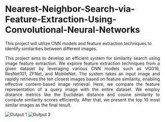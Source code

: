 # Nearest-Neighbor-Search-via-Feature-Extraction-Using-Convolutional-Neural-Networks
This project will utilize CNN models and feature extraction techniques to identify similarities between different images.

<p align="justify">
This project aims to develop an efficient system for similarity search using image feature extraction. We explore feature extraction techniques from a given dataset by leveraging various CNN models such as VGG16, ResNet101, ZFNet, and MobileNet. The system takes an input image and rapidly retrieves the ten closest images based on feature similarity, enabling effective content-based image retrieval.
Here, we compare the feature representation of a query image with the entire dataset. We employ distance metrics like the Euclidean distance and cosine similarity to compute similarity scores efficiently. After that, we present the top 10 most similar images as the final result.
</p>

![Output 1](https://www.linkpicture.com/q/Screenshot-2023-06-11-165648.jpg)
![Output 2](https://www.linkpicture.com/q/Screenshot-2023-06-11-170009.jpg)
